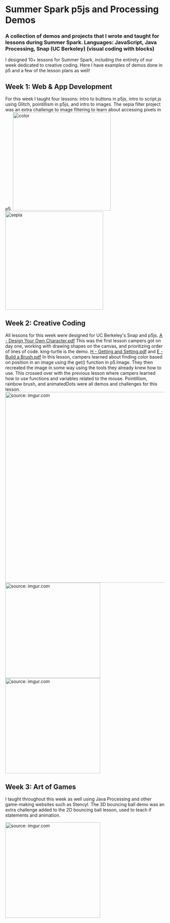 # Summer Spark p5js and Processing Demos
### A collection of demos and projects that I wrote and taught for lessons during Summer Spark. Languages: JavaScript, Java Processing, Snap (UC Berkeley) (visual coding with blocks) 

I designed 10+ lessons for Summer Spark, including the entirety of our week dedicated to creative coding. Here I have examples of demos done in p5 and a few of the lesson plans as well! 

## **Week 1: Web & App Development**

For this week I taught four lessons: intro to buttons in p5js, intro to script.js using Glitch, pointillism in p5js, and intro to images. 
The sepia filter project was an extra challenge to image filtering to learn about accessing pixels in p5.
<img width = "309" alt="color" src="https://images.fineartamerica.com/images/artworkimages/mediumlarge/3/wonder-woman-pop-art-artstudione.jpg">
<img width="309" alt="sepia" src="https://user-images.githubusercontent.com/84355976/126533792-b45931b6-8ec3-4bb9-a8a8-1e225cd9c3f3.png">


## **Week 2: Creative Coding**

All lessons for this week were designed for UC Berkeley's Snap and p5js.
[A - Design Your Own Character.pdf](https://github.com/katkahler/spark-demos-p5/files/6851461/_A.-.Design.Your.Own.Character.pdf)
This was the first lesson campers got on day one, working with drawing shapes on the canvas, and prioritizing order of lines of code. king-turtle is the demo.
[H - Getting and Setting.pdf](https://github.com/katkahler/spark-demos-p5/files/6851471/H.-.Getting.and.Setting.pdf) and  [E - Build a Brush.pdf](https://github.com/katkahler/spark-demos-p5/files/6851478/E.-.Build.a.Brush.pdf)
In this lesson, campers learned about finding color based on position in an image using the get() function in p5.Image. They then recreated the image in some way using the tools they already knew how to use. This crossed over with the previous lesson where campers learned how to use functions and variables related to the mouse. Pointillism, rainbow brush, and animatedDots were all demos and challenges for this lesson.
<a href="https://imgur.com/5cjlQ3U"><img width="600" src="https://i.imgur.com/5cjlQ3U.png" title="source: imgur.com" /></a>
<a href="https://imgur.com/XWsVn1G"><img height="300" src="https://i.imgur.com/XWsVn1G.png" title="source: imgur.com" /></a>
<a href="https://imgur.com/exQw7rz"><img height="300" src="https://i.imgur.com/exQw7rz.png" title="source: imgur.com" /></a>


## **Week 3: Art of Games**

I taught throughout this week as well using Java Processing and other game-making websites such as Stencyl.
The 3D bouncing ball demo was an extra challenge added to the 2D bouncing ball lesson, used to teach if statements and animation. 

<a href="https://imgur.com/Gd6cEap"><img width="300" src="https://i.imgur.com/Gd6cEap.png" title="source: imgur.com" /></a>
